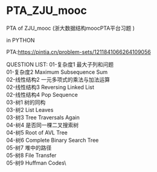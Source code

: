 # PTA_ZJU_mooc
PTA of ZJU_mooc (浙大数据结构moocPTA平台习题 )

in PYTHON

PTA:https://pintia.cn/problem-sets/1211841066264109056

QUESTION LIST:
  01-复杂度1 最大子列和问题\
  01-复杂度2 Maximum Subsequence Sum\
  02-线性结构2 一元多项式的乘法与加法运算\
  02-线性结构3 Reversing Linked List\
  02-线性结构4 Pop Sequence\
  03-树1 树的同构\
  03-树2 List Leaves\
  03-树3 Tree Traversals Again\
  04-树4 是否同一棵二叉搜索树\
  04-树5 Root of AVL Tree\
  04-树6 Complete Binary Search Tree\
  05-树7 堆中的路径\
  05-树8 File Transfer\
  05-树9 Huffman Codes\
  


